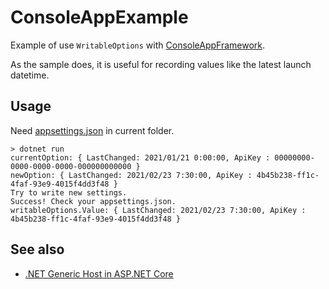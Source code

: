 # ConsoleAppExample

Example of use `WritableOptions` with [ConsoleAppFramework](https://github.com/Cysharp/ConsoleAppFramework).

As the sample does, it is useful for recording values like the latest launch datetime.

## Usage

Need [appsettings.json](./appsettings.json) in current folder.

```console
> dotnet run
currentOption: { LastChanged: 2021/01/21 0:00:00, ApiKey : 00000000-0000-0000-0000-000000000000 }
newOption: { LastChanged: 2021/02/23 7:30:00, ApiKey : 4b45b238-ff1c-4faf-93e9-4015f4dd3f48 }
Try to write new settings.
Success! Check your appsettings.json.
writableOptions.Value: { LastChanged: 2021/02/23 7:30:00, ApiKey : 4b45b238-ff1c-4faf-93e9-4015f4dd3f48 }
```

## See also

- [.NET Generic Host in ASP.NET Core](https://learn.microsoft.com/aspnet/core/fundamentals/host/generic-host)
